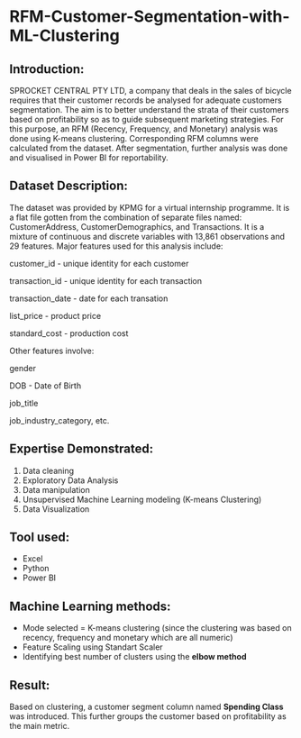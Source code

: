 # RFM-Customer-Segmentation-with-ML-Clustering

## Introduction: 
SPROCKET CENTRAL PTY LTD, a company that deals in the sales of bicycle requires that their customer records be analysed for adequate customers segmentation. The aim is to better understand the strata of their customers based on profitability so as to guide subsequent marketing strategies. For this purpose, an RFM (Recency, Frequency, and Monetary) analysis was done using K-means clustering. Corresponding RFM columns were calculated from the dataset. After segmentation, further analysis was done and visualised in Power BI for reportability.

## Dataset Description:
The dataset was provided by KPMG for a virtual internship programme. It is a flat file gotten from the combination of separate files named: CustomerAddress, CustomerDemographics, and Transactions. It is a mixture of continuous and discrete variables with 13,861 observations and 29 features. Major features used for this analysis include: 

customer_id - unique identity for each customer

transaction_id - unique identity for each transaction

transaction_date - date for each transation

list_price - product price

standard_cost - production cost

Other features involve:

gender

DOB - Date of Birth

job_title

job_industry_category, etc.

## Expertise Demonstrated:

1. Data cleaning
2. Exploratory Data Analysis
3. Data manipulation
4. Unsupervised Machine Learning modeling (K-means Clustering)
5. Data Visualization

## Tool used:
* Excel
* Python
* Power BI

## Machine Learning methods:
* Mode selected = K-means clustering (since the clustering was based on recency, frequency and monetary which are all numeric)
* Feature Scaling using Standart Scaler
* Identifying best number of clusters using the **elbow method** 

## Result:
Based on clustering, a customer segment column named **Spending Class** was introduced. This further groups the customer based on profitability as the main metric.
